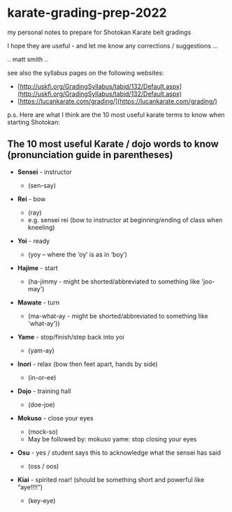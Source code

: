 # karate-grading-prep-2022

my personal notes to prepare for Shotokan Karate belt gradings

I hope they are useful - and let me know any corrections / suggestions ...

.. matt smith ..

see also the syllabus pages on the following websites:
- [http://uskfi.org/GradingSyllabus/tabid/132/Default.aspx](http://uskfi.org/GradingSyllabus/tabid/132/Default.aspx)
- [https://lucankarate.com/grading/](https://lucankarate.com/grading/)

p.s.
Here are what I think are the 10 most useful karate terms to know when starting Shotokan:



## The 10 most useful Karate / dojo words to know (pronunciation guide in parentheses)

- **Sensei** - instructor
  - (sen-say)

- **Rei** - bow
  - (ray)
  - e.g. sensei rei (bow to instructor at beginning/ending of class when kneeling)

- **Yoi** - ready
  - (yoy – where the ‘oy’ is as in ‘boy’)

- **Hajime** - start
  - (ha-jimmy - might be shorted/abbreviated to something like 'joo-may')

- **Mawate** - turn
  - (ma-what-ay - might be shorted/abbreviated to something like 'what-ay'))

- **Yame** - stop/finish/step back into yoi
  - (yam-ay)

- **Inori** - relax (bow then feet apart, hands by side)
  - (in-or-ee)

- **Dojo** - training hall
  - (doe-joe)

- **Mokuso** - close your eyes
  - (mock-so)
  - May be followed by: mokuso yame: stop closing your eyes

- **Osu** - yes / student says this to acknowledge what the sensei has said
  - (oss / oos)

- **Kiai** - spirited roar! (should be something short and powerful like “aye!!!!”)
  - (key-eye)
